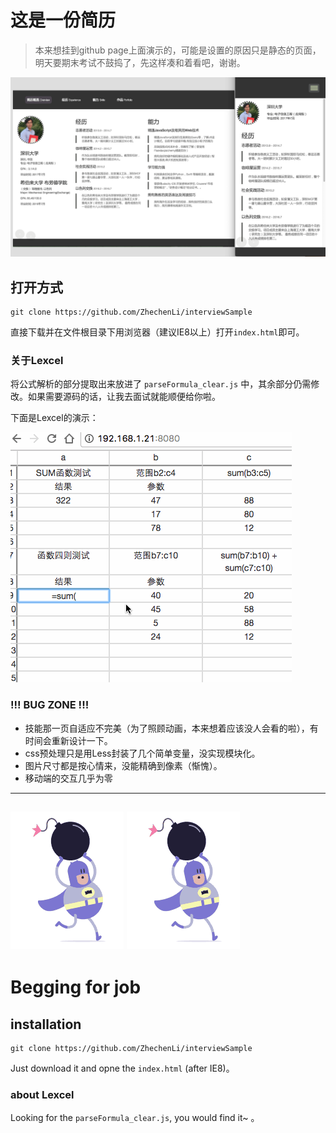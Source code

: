 

# 这是一份简历

>本来想挂到github page上面演示的，可能是设置的原因只是静态的页面， 明天要期末考试不鼓捣了，先这样凑和着看吧，谢谢。

![image](https://raw.githubusercontent.com/ZhechenLi/interviewSample/gh-pages/overview.png)

## 打开方式

```
git clone https://github.com/ZhechenLi/interviewSample
```
直接下载并在文件根目录下用浏览器（建议IE8以上）打开`index.html`即可。

### 关于Lexcel
将公式解析的部分提取出来放进了 `parseFormula_clear.js` 中，其余部分仍需修改。如果需要源码的话，让我去面试就能顺便给你啦。

下面是Lexcel的演示：

![image](https://raw.githubusercontent.com/ZhechenLi/interviewSample/gh-pages/images/lexcel-gif.gif)

### !!! BUG ZONE !!!
- 技能那一页自适应不完美（为了照顾动画，本来想着应该没人会看的啦），有时间会重新设计一下。
- css预处理只是用Less封装了几个简单变量，没实现模块化。
- 图片尺寸都是按心情来，没能精确到像素（惭愧）。
- 移动端的交互几乎为零
---

![image](https://raw.githubusercontent.com/ZhechenLi/interviewSample/gh-pages/images/sprite.gif)
![image](https://raw.githubusercontent.com/ZhechenLi/interviewSample/gh-pages/images/sprite.gif)
---


# Begging for job

## installation





```
git clone https://github.com/ZhechenLi/interviewSample
```
Just download it and opne the `index.html` (after IE8)。

### about Lexcel
 Looking for the  `parseFormula_clear.js`, you would find it~ 。


